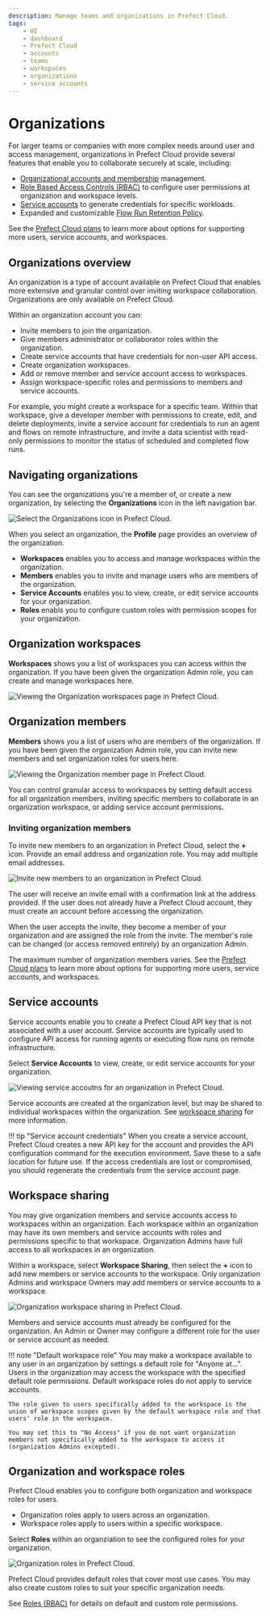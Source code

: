 ```yaml
---
description: Manage teams and organizations in Prefect Cloud.
tags:
    - UI
    - dashboard
    - Prefect Cloud
    - accounts
    - teams
    - workspaces
    - organizations
    - service accounts
---
```


# Organizations <span class="badge cloud"></span> <span class="badge orgs"></span>

For larger teams or companies with more complex needs around user and access management, organizations in Prefect Cloud provide several features that enable you to collaborate securely at scale, including:

- [Organizational accounts and membership](#organization-members) management.
- [Role Based Access Controls (RBAC)](/ui/roles/) to configure user permissions at organization and workspace levels.
- [Service accounts](#service-accounts) to generate credentials for specific workloads.
- Expanded and customizable [Flow Run Retention Policy](/ui/flow-runs/#flow-run-retention-policy).

See the [Prefect Cloud plans](https://www.prefect.io/pricing) to learn more about options for supporting more users, service accounts, and workspaces.

## Organizations overview

An organization is a type of account available on Prefect Cloud that enables more extensive and granular control over inviting workspace collaboration. Organizations are only available on Prefect Cloud.

Within an organization account you can:

- Invite members to join the organization.
- Give members administrator or collaborator roles within the organization.
- Create service accounts that have credentials for non-user API access.
- Create organization workspaces.
- Add or remove member and service account access to workspaces.
- Assign workspace-specific roles and permissions to members and service accounts.

For example, you might create a workspace for a specific team. Within that workspace, give a developer member with permissions to create, edit, and delete deployments, invite a service account for credentials to run an agent and flows on remote infrastructure, and invite a data scientist with read-only permissions to monitor the status of scheduled and completed flow runs.

## Navigating organizations

You can see the organizations you're a member of, or create a new organization, by selecting the **Organizations** icon in the left navigation bar.

![Select the Organizations icon in Prefect Cloud.](/img/ui/organizations.png)

When you select an organization, the **Profile** page provides an overview of the organization.

- **Workspaces** enables you to access and manage workspaces within the organization.
- **Members** enables you to invite and manage users who are members of the organization.
- **Service Accounts** enables you to view, create, or edit service accounts for your organization.
- **Roles** enabls you to configure custom roles with permission scopes for your organization.

## Organization workspaces

**Workspaces** shows you a list of workspaces you can access within the organization. If you have been given the organization Admin role, you can create and manage workspaces here.

![Viewing the Organization workspaces page in Prefect Cloud.](/img/ui/org-workspaces.png)

## Organization members

**Members** shows you a list of users who are members of the organization. If you have been given the organization Admin role, you can invite new members and set organization roles for users here.

![Viewing the Organization member page in Prefect Cloud.](/img/ui/org-members.png)

You can control granular access to workspaces by setting default access for all organization members, inviting specific members to collaborate in an organization workspace, or adding service account permissions.

### Inviting organization members

To invite new members to an organization in Prefect Cloud, select the **+** icon. Provide an email address and  organization role. You may add multiple email addresses.

![Invite new members to an organization in Prefect Cloud.](/img/ui/org-invite-members.png)

The user will receive an invite email with a confirmation link at the address provided. If the user does not already have a Prefect Cloud account, they must create an account before accessing the organization.

When the user accepts the invite, they become a member of your organization and are assigned the role from the invite. The member's role can be changed (or access removed entirely) by an organization Admin.

The maximum number of organization members varies. See the [Prefect Cloud plans](https://www.prefect.io/pricing) to learn more about options for supporting more users, service accounts, and workspaces.

## Service accounts

Service accounts enable you to create a Prefect Cloud API key that is not associated with a user account. Service accounts are typically used to configure API access for running agents or executing flow runs on remote infrastructure.

Select **Service Accounts** to view, create, or edit service accounts for your organization.

![Viewing service accoutns for an organization in Prefect Cloud.](/img/ui/service-accounts.png)

Service accounts are created at the organization level, but may be shared to individual workspaces within the organization. See [workspace sharing](#workspace-sharing) for more information.

!!! tip "Service account credentials"
    When you create a service account, Prefect Cloud creates a new API key for the account and provides the API configuration command for the execution environment. Save these to a safe location for future use. If the access credentials are lost or compromised, you should regenerate the credentials from the service account page.

## Workspace sharing

You may give organization members and service accounts access to workspaces within an organization. Each workspace within an organization may have its own members and service accounts with roles and permissions specific to that workspace. Organization Admins have full access to all workspaces in an organization.

Within a workspace, select **Workspace Sharing**, then select the **+** icon to add new members or service accounts to the workspace. Only organization Admins and workspace Owners may add members or service accounts to a workspace.

![Organization workspace sharing in Prefect Cloud.](/img/ui/org-workspace-sharing.png)

Members and service accounts must already be configured for the organization. An Admin or Owner may configure a different role for the user or service account as needed.

!!! note "Default workspace role"
    You may make a workspace available to any user in an organization by settings a default role for "Anyone at...". Users in the organization may access the workspace with the specified default role permissions. Default workspace roles do not apply to service accounts.

    The role given to users specifically added to the workspace is the union of workspace scopes given by the default workspace role and that users' role in the workspace.
    
    You may set this to "No Access" if you do not want organization members not specifically added to the workspace to access it (organization Admins excepted). 

## Organization and workspace roles

Prefect Cloud enables you to configure both organization and workspace roles for users.

- Organization roles apply to users across an organization.
- Workspace roles apply to users within a specific workspace.

Select **Roles** within an organziation to see the configured roles for your organization. 

![Organization roles in Prefect Cloud.](/img/ui/org-roles.png)

Prefect Cloud provides default roles that cover most use cases. You may also create custom roles to suit your specific organization needs.

See [Roles (RBAC)](/ui/roles/) for details on default and custom role permissions.